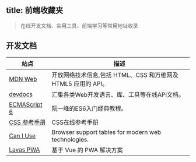 title: 前端收藏夹
---

> 在线开发文档、实用工具、前端学习等常用地址收录



## 开发文档

| 站点 | 描述 |
| ------ | ------ |
| [MDN Web](https://developer.mozilla.org) | 开放网络技术信息,包括 HTML、CSS 和万维网及 HTML5 应用的 API。 |
| [devdocs](http://devdocs.io/) | 汇集各类Web开发语言、库、工具等在线API文档。 |
| [ECMAScript 6](http://es6.ruanyifeng.com/) | 阮一峰的ES6入门经典教程。 |
| [CSS 参考手册](http://css.doyoe.com/) | CSS在线参考手册 |
| [Can I Use](https://caniuse.com) | Browser support tables for modern web technologies. |
| [Lavas PWA](https://lavas.baidu.com/) | 基于 Vue 的 PWA 解决方案 |